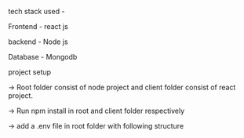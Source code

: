 tech stack used -

Frontend - react js

backend - Node js

Database - Mongodb


project setup

-> Root folder consist of node project and client folder consist of react project.

-> Run npm install in root and client folder respectively

-> add a .env file in root folder with following structure
